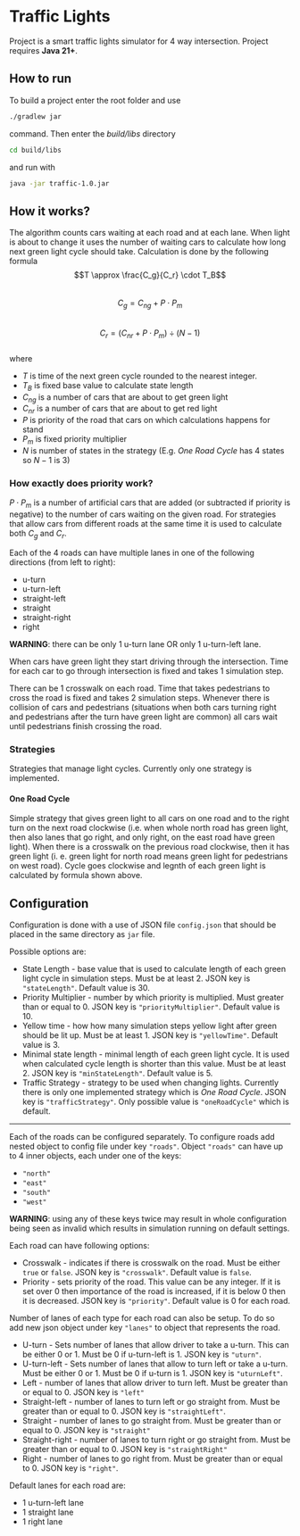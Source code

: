 # Traffic Lights

Project is a smart traffic lights simulator for 4 way intersection.
Project requires **Java 21+**.


## How to run

To build a project enter the root folder and use
```bash
./gradlew jar
```
command. Then enter the *build/libs* directory
```bash
cd build/libs
```
and run with
```bash
java -jar traffic-1.0.jar
```

## How it works?

The algorithm counts cars waiting at each road and at each lane. When light is about to change it uses the number of waiting cars to calculate how long next green light cycle should take. Calculation is done by the following formula
$$T \approx \frac{C_g}{C_r} \cdot T_B$$  
$$C_g = C_{ng} + P \cdot P_m$$  
$$C_r = \left(C_{nr} + P \cdot P_m \right) \div (N - 1)$$  
where
- $T$ is time of the next green cycle rounded to the nearest integer.
- $T_B$ is fixed base value to calculate state length
- $C_{ng}$ is a number of cars that are about to get green light
- $C_{nr}$ is a number of cars that are about to get red light
- $P$ is priority of the road that cars on which calculations happens for stand
- $P_m$ is fixed priority multiplier
- $N$ is number of states in the strategy (E.g. *One Road Cycle* has 4 states so $N - 1$ is $3$)

### How exactly does priority work?
$P \cdot P_m$ is a number of artificial cars that are added (or subtracted if priority is negative) to the number of cars waiting on the given road. For strategies that allow cars from different roads at the same time it is used to calculate both $C_g$ and $C_r$.

Each of the 4 roads can have multiple lanes in one of the following directions (from left to right):
- u-turn
- u-turn-left
- straight-left
- straight
- straight-right
- right

**WARNING**: there can be only 1 u-turn lane OR only 1 u-turn-left lane.

When cars have green light they start driving through the intersection. Time for each car to go through intersection is fixed and takes 1 simulation step.

There can be 1 crosswalk on each road. Time that takes pedestrians to cross the road is fixed and takes 2 simulation steps. Whenever there is collision of cars and pedestrians (situations when both cars turning right and pedestrians after the turn have green light are common) all cars wait until pedestrians finish crossing the road.

### Strategies
Strategies that manage light cycles. Currently only one strategy is implemented. 

#### One Road Cycle
Simple strategy that gives green light to all cars on one road and to the right turn on the next road clockwise (i.e. when whole north road has green light, then also lanes that go right, and only right, on the east road have green light). When there is a crosswalk on the previous road clockwise, then it has green light (i. e. green light for north road means green light for pedestrians on west road). Cycle goes clockwise and legnth of each green light is calculated by formula shown above.

## Configuration

Configuration is done with a use of JSON file ```config.json``` that should be placed in the same directory as ```jar``` file.

Possible options are:
- State Length - base value that is used to calculate length of each green light cycle in simulation steps. Must be at least 2. JSON key is ```"stateLength"```. Default value is 30.
- Priority Multiplier - number by which priority is multiplied. Must greater than or equal to 0. JSON key is ```"priorityMultiplier"```. Default value is 10.
- Yellow time - how how many simulation steps yellow light after green should be lit up. Must be at least 1. JSON key is ```"yellowTime"```. Default value is 3.
- Minimal state length - minimal length of each green light cycle. It is used when calculated cycle length is shorter than this value. Must be at least 2. JSON key is ```"minStateLength"```. Default value is 5.
- Traffic Strategy - strategy to be used when changing lights. Currently there is only one implemented strategy which is *One Road Cycle*. JSON key is ```"trafficStrategy"```. Only possible value is ```"oneRoadCycle"``` which is default.

---

Each of the roads can be configured separately. To configure roads add nested object to config file under key ```"roads"```. Object ```"roads"``` can have up to 4 inner objects, each under one of the keys:
- ```"north"```
- ```"east"```
- ```"south"```
- ```"west"```

**WARNING**: using any of these keys twice may result in whole configuration being seen as invalid which results in simulation running on default settings.

Each road can have following options:
- Crosswalk - indicates if there is crosswalk on the road. Must be either ```true``` or ```false```. JSON key is ```"crosswalk"```. Default value is ```false```.
- Priority - sets priority of the road. This value can be any integer. If it is set over 0 then importance of the road is increased, if it is below 0 then it is decreased. JSON key is ```"priority"```. Default value is 0 for each road.

Number of lanes of each type for each road can also be setup. To do so add new json object under key ```"lanes"``` to object that represents the road.
- U-turn - Sets number of lanes that allow driver to take a u-turn. This can be either 0 or 1. Must be 0 if u-turn-left is 1. JSON key is ```"uturn"```.
- U-turn-left - Sets number of lanes that allow to turn left or take a u-turn. Must be either 0 or 1. Must be 0 if u-turn is 1. JSON key is ```"uturnLeft"```.
- Left - number of lanes that allow driver to turn left. Must be greater than or equal to 0. JSON key is ```"left"```
- Straight-left - number of lanes to turn left or go straight from. Must be greater than or equal to 0. JSON key is ```"straightLeft"```.
- Straight - number of lanes to go straight from. Must be greater than or equal to 0. JSON key is ```"straight"```
- Straight-right - number of lanes to turn right or go straight from. Must be greater than or equal to 0. JSON key is ```"straightRight"```
- Right - number of lanes to go right from. Must be greater than or equal to 0. JSON key is ```"right"```.

Default lanes for each road are:
- 1 u-turn-left lane
- 1 straight lane
- 1 right lane